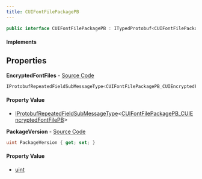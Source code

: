 ```yaml
---
title: CUIFontFilePackagePB
---
```


```csharp
public interface CUIFontFilePackagePB : ITypedProtobuf<CUIFontFilePackagePB>, INativeHandle
```

#### Implements

## Properties

**EncryptedFontFiles** - [Source Code](https://github.com/swiftly-solution/swiftlys2/blob/master/managed/src/SwiftlyS2.Generated/Protobufs/Interfaces/CUIFontFilePackagePB.cs#L16)

```csharp
IProtobufRepeatedFieldSubMessageType<CUIFontFilePackagePB_CUIEncryptedFontFilePB> EncryptedFontFiles { get; }
```

#### Property Value

- [IProtobufRepeatedFieldSubMessageType](/docs/api/shared/netmessages/iprotobufrepeatedfieldsubmessagetype-1)<[CUIFontFilePackagePB_CUIEncryptedFontFilePB](/docs/api/shared/protobufdefinitions/cuifontfilepackagepb_cuiencryptedfontfilepb)>

**PackageVersion** - [Source Code](https://github.com/swiftly-solution/swiftlys2/blob/master/managed/src/SwiftlyS2.Generated/Protobufs/Interfaces/CUIFontFilePackagePB.cs#L13)

```csharp
uint PackageVersion { get; set; }
```

#### Property Value

- [uint](https://learn.microsoft.com/dotnet/api/system.uint32)


